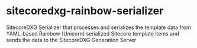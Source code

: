 # sitecoredxg-rainbow-serializer
SitecoreDXG Serializer that processes and serializes the template data from YAML-based Rainbow (Unicorn) serialized Sitecore template items and sends the data to the SitecoreDXG Generation Server

